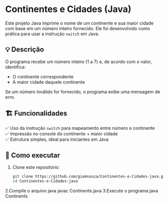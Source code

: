 # Continentes e Cidades (Java)

Este projeto Java imprime o nome de um continente e sua maior cidade com base em um número inteiro fornecido. Ele foi desenvolvido como prática para usar a instrução `switch` em Java.

## 💡 Descrição

O programa recebe um número inteiro (1 a 7) e, de acordo com o valor, identifica:

- O continente correspondente
- A maior cidade daquele continente

Se um número inválido for fornecido, o programa exibe uma mensagem de erro.

## 🏗️ Funcionalidades

✅ Uso da instrução `switch` para mapeamento entre número e continente  
✅ Impressão no console do continente + maior cidade  
✅ Estrutura simples, ideal para iniciantes em Java

## 🚀 Como executar

1. Clone este repositório:
   ```bash
   git clone https://github.com/giamsouza/Continentes-e-Cidades-java.git
   cd Continentes-e-Cidades-java
2.Compile o arquivo java
javac Continents.java
3.Execute o programa
java Continents

